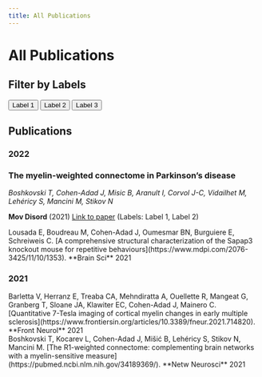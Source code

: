 ```yaml
---
title: All Publications
---
```


# All Publications

## Filter by Labels

<div id="filter-box">
</div>

<button class="label" data-label="label1">Label 1</button>
<button class="label" data-label="label2">Label 2</button>
<button class="label" data-label="label3">Label 3</button>

## Publications

<div class="publications-container">
    <h3>2022</h3>
    <div class="publication" data-labels="label1">
        <h3>The myelin-weighted connectome in Parkinson’s disease</h3>
        <p><em>Boshkovski T, Cohen-Adad J, Misic B, Aranult I, Corvol J-C, Vidailhet M, Lehéricy S, Mancini M, Stikov N</em></p>
        <p><strong>Mov Disord</strong> (2021) <a href="http://doi.org/10.1002/mds.28891">Link to paper</a><span class="publication-label"> (Labels: Label 1, Label 2)</span></p>
        </div>
    </div>
    <div class="publication" data-labels="label2">
        Lousada E, Boudreau M, Cohen-Adad J, Oumesmar BN, Burguiere E, Schreiweis C. [A comprehensive structural characterization of the Sapap3 knockout mouse for repetitive behaviours](https://www.mdpi.com/2076-3425/11/10/1353). **Brain Sci** 2021
    </div>
    <h3>2021</h3>
    <div class="publication" data-labels="label3">
        Barletta V, Herranz E, Treaba CA, Mehndiratta A, Ouellette R, Mangeat G, Granberg T, Sloane JA, Klawiter EC, Cohen-Adad J, Mainero C. [Quantitative 7-Tesla imaging of cortical myelin changes in early multiple sclerosis](https://www.frontiersin.org/articles/10.3389/fneur.2021.714820). **Front Neurol** 2021
    </div>
    <div class="publication" data-labels="label3">
        Boshkovski T, Kocarev L, Cohen-Adad J, Mišić B, Lehéricy S, Stikov N, Mancini M. [The R1-weighted connectome: complementing brain networks with a myelin-sensitive measure](https://pubmed.ncbi.nlm.nih.gov/34189369/). **Netw Neurosci** 2021
    </div>
</div>

